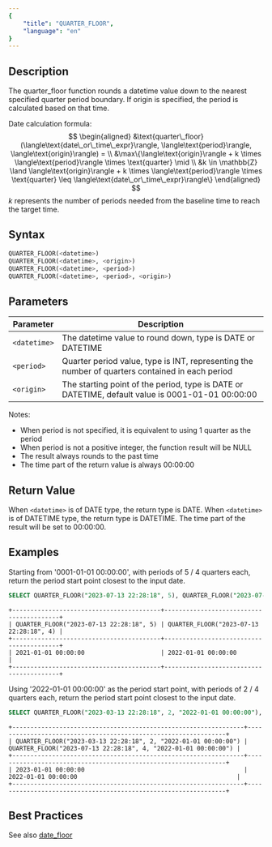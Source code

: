 ```yaml
---
{
    "title": "QUARTER_FLOOR",
    "language": "en"
}
---
```


## Description

The quarter_floor function rounds a datetime value down to the nearest specified quarter period boundary. If origin is specified, the period is calculated based on that time.

Date calculation formula:
$$
\begin{aligned}
&\text{quarter\_floor}(\langle\text{date\_or\_time\_expr}\rangle, \langle\text{period}\rangle, \langle\text{origin}\rangle) = \\
&\max\{\langle\text{origin}\rangle + k \times \langle\text{period}\rangle \times \text{quarter} \mid \\
&k \in \mathbb{Z} \land \langle\text{origin}\rangle + k \times \langle\text{period}\rangle \times \text{quarter} \leq \langle\text{date\_or\_time\_expr}\rangle\}
\end{aligned}
$$
$k$ represents the number of periods needed from the baseline time to reach the target time.

## Syntax

```sql
QUARTER_FLOOR(<datetime>)
QUARTER_FLOOR(<datetime>, <origin>)
QUARTER_FLOOR(<datetime>, <period>)
QUARTER_FLOOR(<datetime>, <period>, <origin>)
```

## Parameters

| Parameter | Description |
| ---- | ---- |
| `<datetime>` | The datetime value to round down, type is DATE or DATETIME |
| `<period>` | Quarter period value, type is INT, representing the number of quarters contained in each period |
| `<origin>` | The starting point of the period, type is DATE or DATETIME, default value is 0001-01-01 00:00:00 |

Notes:
- When period is not specified, it is equivalent to using 1 quarter as the period
- When period is not a positive integer, the function result will be NULL
- The result always rounds to the past time
- The time part of the return value is always 00:00:00

## Return Value

When `<datetime>` is of DATE type, the return type is DATE.
When `<datetime>` is of DATETIME type, the return type is DATETIME.
The time part of the result will be set to 00:00:00.

## Examples

Starting from '0001-01-01 00:00:00', with periods of 5 / 4 quarters each, return the period start point closest to the input date.
```sql
SELECT QUARTER_FLOOR("2023-07-13 22:28:18", 5), QUARTER_FLOOR("2023-07-13 22:28:18", 4);
```

```text
+-----------------------------------------+-----------------------------------------+
| QUARTER_FLOOR("2023-07-13 22:28:18", 5) | QUARTER_FLOOR("2023-07-13 22:28:18", 4) |
+-----------------------------------------+-----------------------------------------+
| 2021-01-01 00:00:00                     | 2022-01-01 00:00:00                     |
+-----------------------------------------+-----------------------------------------+
```

Using '2022-01-01 00:00:00' as the period start point, with periods of 2 / 4 quarters each, return the period start point closest to the input date.
```sql
SELECT QUARTER_FLOOR("2023-03-13 22:28:18", 2, "2022-01-01 00:00:00"), QUARTER_FLOOR("2023-07-13 22:28:18", 4, "2022-01-01 00:00:00");
```

```text
+----------------------------------------------------------------+----------------------------------------------------------------+
| QUARTER_FLOOR("2023-03-13 22:28:18", 2, "2022-01-01 00:00:00") | QUARTER_FLOOR("2023-07-13 22:28:18", 4, "2022-01-01 00:00:00") |
+----------------------------------------------------------------+----------------------------------------------------------------+
| 2023-01-01 00:00:00                                            | 2022-01-01 00:00:00                                            |
+----------------------------------------------------------------+----------------------------------------------------------------+
```

## Best Practices

See also [date_floor](./date-floor)
